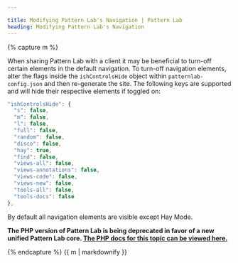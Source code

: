 ```yaml
---

title: Modifying Pattern Lab's Navigation | Pattern Lab
heading: Modifying Pattern Lab's Navigation
---
```


{% capture m %}

When sharing Pattern Lab with a client it may be beneficial to turn-off certain elements in the default navigation. To turn-off navigation elements, alter the flags inside the `ishControlsHide` object within `patternlab-config.json` and then re-generate the site. The following keys are supported and will hide their respective elements if toggled on:

```javascript
"ishControlsHide": {
  "s": false,
  "m": false,
  "l": false,
  "full": false,
  "random": false,
  "disco": false,
  "hay": true,
  "find": false,
  "views-all": false,
  "views-annotations": false,
  "views-code": false,
  "views-new": false,
  "tools-all": false,
  "tools-docs": false
},
```

By default all navigation elements are visible except Hay Mode.

<strong>The PHP version of Pattern Lab is being deprecated in favor of a new unified Pattern Lab core. <a href='./php/advanced-pattern-lab-nav'>The PHP docs for this topic can be viewed here.</a></strong>

{% endcapture %}
{{ m | markdownify }}
